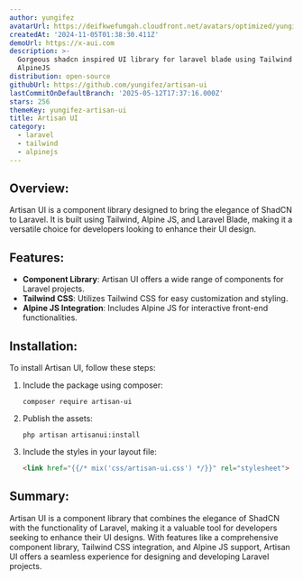 ```yaml
---
author: yungifez
avatarUrl: https://deifkwefumgah.cloudfront.net/avatars/optimized/yungifez-artisan-ui-avatar-128.webp
createdAt: '2024-11-05T01:38:30.411Z'
demoUrl: https://x-aui.com
description: >-
  Gorgeous shadcn inspired UI library for laravel blade using Tailwind and
  AlpineJS
distribution: open-source
githubUrl: https://github.com/yungifez/artisan-ui
lastCommitOnDefaultBranch: '2025-05-12T17:37:16.000Z'
stars: 256
themeKey: yungifez-artisan-ui
title: Artisan UI
category:
  - laravel
  - tailwind
  - alpinejs
---
```

## Overview:
Artisan UI is a component library designed to bring the elegance of ShadCN to Laravel. It is built using Tailwind, Alpine JS, and Laravel Blade, making it a versatile choice for developers looking to enhance their UI design.

## Features:
- **Component Library**: Artisan UI offers a wide range of components for Laravel projects.
- **Tailwind CSS**: Utilizes Tailwind CSS for easy customization and styling.
- **Alpine JS Integration**: Includes Alpine JS for interactive front-end functionalities.

## Installation:
To install Artisan UI, follow these steps:

1. Include the package using composer:
   ```
   composer require artisan-ui
   ```

2. Publish the assets:
   ```
   php artisan artisanui:install
   ```

3. Include the styles in your layout file:
   ```html
   <link href="{{/* mix('css/artisan-ui.css') */}}" rel="stylesheet">
   ```

## Summary:
Artisan UI is a component library that combines the elegance of ShadCN with the functionality of Laravel, making it a valuable tool for developers seeking to enhance their UI designs. With features like a comprehensive component library, Tailwind CSS integration, and Alpine JS support, Artisan UI offers a seamless experience for designing and developing Laravel projects.